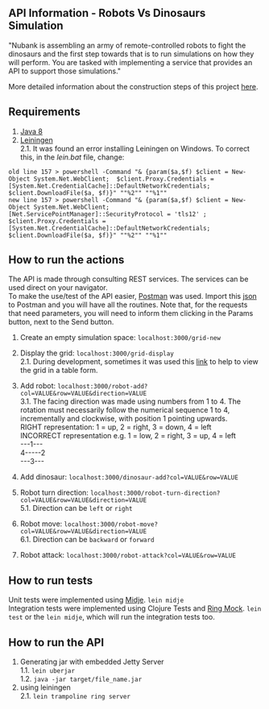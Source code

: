 ## API Information - Robots Vs Dinosaurs Simulation
"Nubank is assembling an army of remote-controlled robots to fight the dinosaurs and the first step towards that is to 
run simulations on how they will perform. You are tasked with implementing a service that provides an API to support those simulations."

More detailed information about the construction steps of this project [here](doc/project.md).

## Requirements
1. [Java 8](http://www.oracle.com/technetwork/pt/java/javase/downloads/jdk8-downloads-2133151.html)
2. [Leiningen](https://leiningen.org/)  
2.1. It was found an error installing Leiningen on Windows. To correct this, in the *lein.bat* file, change:
~~~
old line 157 > powershell -Command "& {param($a,$f) $client = New-Object System.Net.WebClient;  $client.Proxy.Credentials =[System.Net.CredentialCache]::DefaultNetworkCredentials; $client.DownloadFile($a, $f)}" ""%2"" ""%1""
new line 157 > powershell -Command "& {param($a,$f) $client = New-Object System.Net.WebClient; [Net.ServicePointManager]::SecurityProtocol = 'tls12' ; $client.Proxy.Credentials =[System.Net.CredentialCache]::DefaultNetworkCredentials; $client.DownloadFile($a, $f)}" ""%2"" ""%1""
~~~

## How to run the actions
The API is made through consulting REST services. The services can be used direct on your navigator.  
To make the use/test of the API easier, [Postman](https://www.getpostman.com/) was used.
Import this [json](doc/postman_collection.json) to Postman and you will have all the routines. Note that, for the requests that
need parameters, you will need to inform them clicking in the Params button, next to the Send button.
  
1. Create an empty simulation space: `localhost:3000/grid-new`    

2. Display the grid: `localhost:3000/grid-display`  
2.1. During development, sometimes it was used this [link](http://json2table.com/#) to help to view the grid in a table form.  

3. Add robot: `localhost:3000/robot-add?col=VALUE&row=VALUE&direction=VALUE`  
3.1. The facing direction was made using numbers from 1 to 4. The rotation must necessarily follow the numerical sequence 1 to 4, incrementally and clockwise, with position 1 pointing upwards.  
RIGHT representation: 1 = up, 2 = right, 3 = down, 4 = left  
INCORRECT representation e.g. 1 = low, 2 = right, 3 = up, 4 = left  
---1---    
4-----2  
---3---

4. Add dinosaur: `localhost:3000/dinosaur-add?col=VALUE&row=VALUE`  

5. Robot turn direction: `localhost:3000/robot-turn-direction?col=VALUE&row=VALUE&direction=VALUE`  
5.1. Direction can be `left` or `right`  

6. Robot move: `localhost:3000/robot-move?col=VALUE&row=VALUE&direction=VALUE`  
6.1. Direction can be `backward` or `forward`  

7. Robot attack: `localhost:3000/robot-attack?col=VALUE&row=VALUE`

## How to run tests
Unit tests were implemented using [Midje](https://github.com/marick/Midje). `lein midje`  
Integration tests were implemented using Clojure Tests and [Ring Mock](https://github.com/ring-clojure/ring-mock). `lein test` or the `lein midje`, which will run the integration tests too.

## How to run the API
1. Generating jar with embedded Jetty Server  
1.1. `lein uberjar`  
1.2. `java -jar target/file_name.jar`
2. using leiningen  
2.1. `lein trampoline ring server`